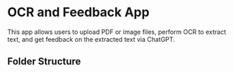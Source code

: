 # OCR and Feedback App

This app allows users to upload PDF or image files, perform OCR to extract text, and get feedback on the extracted text via ChatGPT.

## Folder Structure

